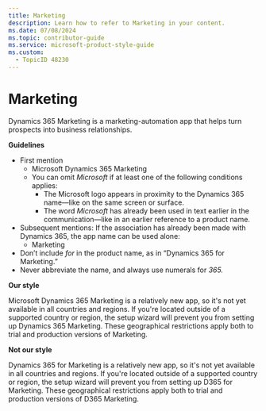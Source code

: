 ```yaml
---
title: Marketing
description: Learn how to refer to Marketing in your content.
ms.date: 07/08/2024
ms.topic: contributor-guide
ms.service: microsoft-product-style-guide
ms.custom:
  - TopicID 48230
---
```



# Marketing

Dynamics 365 Marketing is a marketing-automation app that helps turn prospects into business relationships.

**Guidelines**

- First mention
  - Microsoft Dynamics 365 Marketing
  - You can omit *Microsoft* if at least one of the following conditions applies:
    - The Microsoft logo appears in proximity to the Dynamics 365 name—like on the same screen or surface.
    - The word *Microsoft* has already been used in text earlier in the communication—like in an earlier reference to a product name.
- Subsequent mentions: If the association has already been made with Dynamics 365, the app name can be used alone:
  - Marketing
- Don’t include *for* in the product name, as in “Dynamics 365 for Marketing.”
- Never abbreviate the name, and always use numerals for *365.*

**Our style**  

Microsoft Dynamics 365 Marketing is a relatively new app, so it's not yet available in all countries and regions. If you're located outside of a supported country or region, the setup wizard will prevent you from setting up Dynamics 365 Marketing. These geographical restrictions apply both to trial and production versions of Marketing.

**Not our style**  

Dynamics 365 for Marketing is a relatively new app, so it's not yet available in all countries and regions. If you're located outside of a supported country or region, the setup wizard will prevent you from setting up D365 for Marketing. These geographical restrictions apply both to trial and production versions of D365 Marketing.

